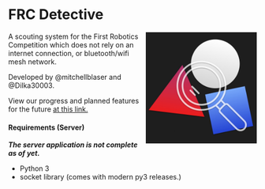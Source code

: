 # FRC Detective



<img src="https://github.com/mitchellblaser/FRCDetective/blob/main/logo.jpg?raw=true" align=right width=225 />A scouting system for the First Robotics Competition which does not rely on an internet connection, or bluetooth/wifi mesh network.

Developed by @mitchellblaser and @Dilka30003.

View our progress and planned features for the future [at this link.](https://app.gitkraken.com/glo/board/YBvMzRdxdwARfCdr)



#### Requirements (Server)

***The server application is not complete as of yet.***

- Python 3
- socket library (comes with modern py3 releases.)